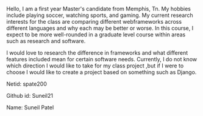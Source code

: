Hello, I am a first year Master's candidate from Memphis, Tn. My hobbies include playing soccer, watching sports, and gaming. 
My current research interests for the class are comparing different webframeworks across different languages and why each may be better or worse. 
In this course, I expect to be more well-rounded in a graduate level course within areas such as research and software. 

I would love to research the difference in frameworks and what different features included mean for certain software needs. 
Currently, I do not know which direction I would like to take for my class project ,but if I were to choose I would like to create a project based on something such as Django.


Netid: spate200

Github id: Suneil21

Name: Suneil Patel
